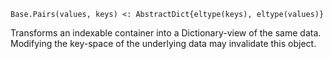 ```
Base.Pairs(values, keys) <: AbstractDict{eltype(keys), eltype(values)}
```

Transforms an indexable container into a Dictionary-view of the same data. Modifying the key-space of the underlying data may invalidate this object.
